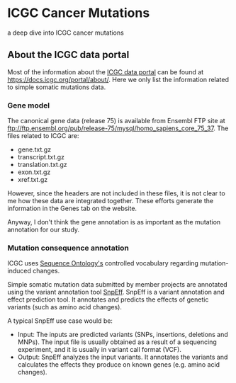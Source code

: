 # ICGC Cancer Mutations
a deep dive into ICGC cancer mutations

## About the ICGC data portal
Most of the information about the [ICGC data portal](https://dcc.icgc.org) can be found at https://docs.icgc.org/portal/about/. Here we only list the information related to simple somatic mutations data. 

### Gene model
The canonical gene data (release 75) is available from Ensembl FTP site at ftp://ftp.ensembl.org/pub/release-75/mysql/homo_sapiens_core_75_37. The files related to ICGC are:

* gene.txt.gz
* transcript.txt.gz
* translation.txt.gz
* exon.txt.gz
* xref.txt.gz

However, since the headers are not included in these files, it is not clear to me how these data are integrated together. These efforts generate the information in the Genes tab on the website. 

Anyway, I don't think the gene annotation is as important as the mutation annotation for our study.

### Mutation consequence annotation
ICGC uses [Sequence Ontology's](www.sequenceontology.org) controlled vocabulary regarding mutation-induced changes. 

Simple somatic mutation data submitted by member projects are annotated using the variant annotation tool [SnpEff](http://snpeff.sourceforge.net/SnpEff.html). SnpEff is a variant annotation and effect prediction tool. It annotates and predicts the effects of genetic variants (such as amino acid changes).

A typical SnpEff use case would be:

* Input: The inputs are predicted variants (SNPs, insertions, deletions and MNPs). The input file is usually obtained as a result of a sequencing experiment, and it is usually in variant call format (VCF).
* Output: SnpEff analyzes the input variants. It annotates the variants and calculates the effects they produce on known genes (e.g. amino acid changes).

